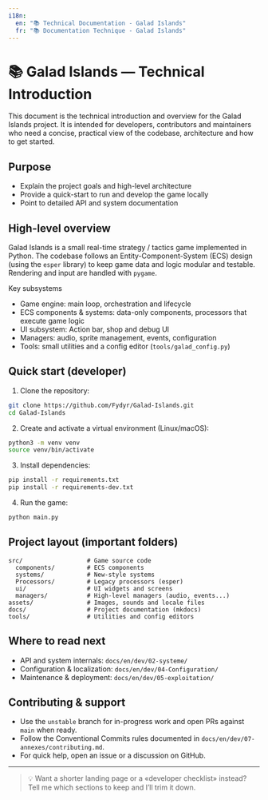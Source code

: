 ```yaml
---
i18n:
  en: "📚 Technical Documentation - Galad Islands"
  fr: "📚 Documentation Technique - Galad Islands"
---
```


# 📚 Galad Islands — Technical Introduction

This document is the technical introduction and overview for the Galad Islands project. It is intended for developers, contributors and maintainers who need a concise, practical view of the codebase, architecture and how to get started.

## Purpose

- Explain the project goals and high-level architecture
- Provide a quick-start to run and develop the game locally
- Point to detailed API and system documentation

## High-level overview

Galad Islands is a small real-time strategy / tactics game implemented in Python. The codebase follows an Entity-Component-System (ECS) design (using the `esper` library) to keep game data and logic modular and testable. Rendering and input are handled with `pygame`.

Key subsystems

- Game engine: main loop, orchestration and lifecycle
- ECS components & systems: data-only components, processors that execute game logic
- UI subsystem: Action bar, shop and debug UI
- Managers: audio, sprite management, events, configuration
- Tools: small utilities and a config editor (`tools/galad_config.py`)

## Quick start (developer)

1. Clone the repository:

```bash
git clone https://github.com/Fydyr/Galad-Islands.git
cd Galad-Islands
```

2. Create and activate a virtual environment (Linux/macOS):

```bash
python3 -m venv venv
source venv/bin/activate
```

3. Install dependencies:

```bash
pip install -r requirements.txt
pip install -r requirements-dev.txt
```

4. Run the game:

```bash
python main.py
```

## Project layout (important folders)

```
src/                  # Game source code
  components/         # ECS components
  systems/            # New-style systems
  Processors/         # Legacy processors (esper)
  ui/                 # UI widgets and screens
  managers/           # High-level managers (audio, events...)
assets/               # Images, sounds and locale files
docs/                 # Project documentation (mkdocs)
tools/                # Utilities and config editors
```

## Where to read next

- API and system internals: `docs/en/dev/02-systeme/`
- Configuration & localization: `docs/en/dev/04-Configuration/`
- Maintenance & deployment: `docs/en/dev/05-exploitation/`

## Contributing & support

- Use the `unstable` branch for in-progress work and open PRs against `main` when ready.
- Follow the Conventional Commits rules documented in `docs/en/dev/07-annexes/contributing.md`.
- For quick help, open an issue or a discussion on GitHub.

---

> 💡 Want a shorter landing page or a «developer checklist» instead? Tell me which sections to keep and I’ll trim it down.